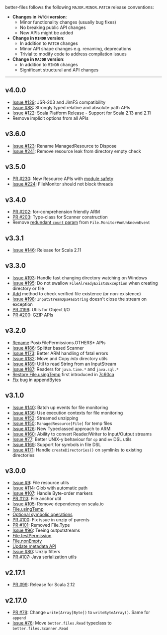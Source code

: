 better-files follows the following `MAJOR.MINOR.PATCH` release conventions:
- **Changes in `PATCH` version**: 
    - Minor functionality changes (usually bug fixes)
    - No breaking public API changes
    - New APIs might be added
- **Change in `MINOR` version**:
    - In addition to `PATCH` changes
    - Minor API shape changes e.g. renaming, deprecations 
    - Trivial to modify code to address compilation issues
- **Change in `MAJOR` version**:
    - In addition to `MINOR` changes
    - Significant structural and API changes
    
-----------

## v4.0.0
* [Issue #129](https://github.com/pathikrit/better-files/issues/129): JSR-203 and JimFS compatibility
* [Issue #88](https://github.com/pathikrit/better-files/issues/88): Strongly typed relative and absolute path APIs
* [Issue #122](https://github.com/pathikrit/better-files/issues/122): Scala Platform Release - Support for Scala 2.13 and 2.11
* Remove implicit options from all APIs

## v3.6.0
* [Issue #123](https://github.com/pathikrit/better-files/issues/233): Rename ManagedResource to Dispose
* [Issue #241](https://github.com/pathikrit/better-files/issues/241): Remove resource leak from directory empty check

## v3.5.0
* [PR #230](https://github.com/pathikrit/better-files/pull/230): New Resource APIs with [module safety](https://github.com/pathikrit/better-files/pull/227)
* [Issue #224](https://github.com/pathikrit/better-files/issues/224): FileMonitor should not block threads

## v3.4.0
* [PR #202](https://github.com/pathikrit/better-files/pull/202): for-comprehension friendly ARM
* [PR #203](https://github.com/pathikrit/better-files/pull/203): Type-class for Scanner construction
* Remove [redundant `count` param](https://github.com/pathikrit/better-files/commit/8cc66d0e8ac6517597eeb1db1814903f2256b805) from `File.Monitor#onUnknownEvent`

## v3.3.1
* [Issue #146](https://github.com/pathikrit/better-files/issues/146): Release for Scala 2.11

## v3.3.0
* [Issue #193](https://github.com/pathikrit/better-files/issues/193): Handle fast changing directory watching on Windows
* [Issue #195](https://github.com/pathikrit/better-files/issues/195): Do not swallow `FileAlreadyExistsException` when creating directory or file
* [Add](https://github.com/pathikrit/better-files/commit/00f27867ebd0cddec1ace7835dcc2375869fb3ae) method to check verified file existence (or non-existence)
* [Issue #198](https://github.com/pathikrit/better-files/issues/198): `InputStreamOps#asString` doesn't close the stream on exception
* [PR #199](https://github.com/pathikrit/better-files/pull/199): Utils for Object I/O
* [PR #200](https://github.com/pathikrit/better-files/pull/200): GZIP APIs

## v3.2.0
* [Rename](https://github.com/pathikrit/better-files/commit/ec34a6f843fec941b51bdddafc2e07e5bc0e1cbb) PosixFilePermissions.OTHERS* APIs
* [Issue #186](https://github.com/pathikrit/better-files/issues/186): Splitter based Scanner
* [Issue #173](https://github.com/pathikrit/better-files/issues/173): Better ARM handling of fatal errors
* [Issue #182](https://github.com/pathikrit/better-files/issues/182): Move and Copy *into* directory utils
* [Issue #189](https://github.com/pathikrit/better-files/issues/189): Util to read String from an InputStream
* [Issue #187](https://github.com/pathikrit/better-files/issues/187): Readers for `java.time.*` and `java.sql.*`
* [Restore File.usingTemp](https://github.com/pathikrit/better-files/commit/35184a642245db3d1e41fc02c7bfbec0b19a43bb) first introduced in [7c60ca](https://github.com/pathikrit/better-files/commit/d3522e8da63b55c7d3fa14cc9b0b76acd57c60ca)
* [Fix](https://github.com/pathikrit/better-files/pull/184) bug in appendBytes

## v3.1.0
* [Issue #140](https://github.com/pathikrit/better-files/issues/140): Batch up events for file monitoring
* [Issue #136](https://github.com/pathikrit/better-files/issues/136): Use execution contexts for file monitoring
* [Issue #152](https://github.com/pathikrit/better-files/issues/152): Streamed unzipping
* [Issue #150](https://github.com/pathikrit/better-files/issues/150): `ManagedResource[File]` for temp files
* [Issue #126](https://github.com/pathikrit/better-files/pull/159): New Typeclassed approach to ARM
* [Issue #160](https://github.com/pathikrit/better-files/issues/160): Ability to convert Reader/Writer to Input/Output streams
* [Issue #77](https://github.com/pathikrit/better-files/issues/77): Better UNIX-y behaviour for `cp` and `mv` DSL utils
* [Issue #169](https://github.com/pathikrit/better-files/issues/169): Support for symbols in file DSL
* [Issue #171](https://github.com/pathikrit/better-files/issues/171): Handle `createDirectories()` on symlinks to existing directories

## v3.0.0
* [Issue #9](https://github.com/pathikrit/better-files/issues/9): File resource utils
* [Issue #114](https://github.com/pathikrit/better-files/issues/114): Glob with automatic path
* [Issue #107](https://github.com/pathikrit/better-files/issues/107): Handle Byte-order markers
* [PR #113](https://github.com/pathikrit/better-files/pull/113): File anchor util
* [Issue #105](https://github.com/pathikrit/better-files/issues/105): Remove dependency on scala.io
* [File.usingTemp](https://github.com/pathikrit/better-files/commit/d3522e8da63b55c7d3fa14cc9b0b76acd57c60ca)
* [Optional symbolic operations](https://github.com/pathikrit/better-files/issues/102)
* [PR #100](https://github.com/pathikrit/better-files/pull/100): Fix issue in unzip of parents
* [PR #101](https://github.com/pathikrit/better-files/pull/101): Removed File.Type
* [Issue #96](https://github.com/pathikrit/better-files/issues/96): Teeing outputstreams
* [File.testPermission](https://github.com/pathikrit/better-files/commit/7b175c582643790e4d2fd21552e47cc9c615dfbb)
* [File.nonEmpty](https://github.com/pathikrit/better-files/commit/18c9cd51b7b2e503ff4944050ac5119470869e6e)
* [Update metadata API](https://github.com/pathikrit/better-files/commit/c3d65951d80f09b813e158a9e3a1785c622353b3)
* [Issue #80](https://github.com/pathikrit/better-files/issues/80): Unzip filters
* [PR #107](https://github.com/pathikrit/better-files/pull/127): Java serialization utils

## v2.17.1
* [PR #99](https://github.com/pathikrit/better-files/pull/99): Release for Scala 2.12

## v2.17.0
* [PR #78](https://github.com/pathikrit/better-files/pull/78): Change `write(Array[Byte])` to `writeByteArray()`. Same for `append`
* [Issue #76](https://github.com/pathikrit/better-files/issues/76): Move `better.files.Read` typeclass to `better.files.Scanner.Read`
